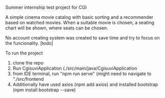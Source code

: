 Summer internship test project for CGI

A simple cinema movie catalog with basic sorting and a recommender based on watched movies.
When a suitable movie is chosen, a seating chart will be shown, where seats can be chosen.

No account creating system was created to save time and try to focus on the funcionality.
[todo]

To run the project
1) clone the repo
2) Run CgisuviApplication (./src/main/java/CgisuviApplication
3) from IDE terminal, run "npm run serve" (might need to navigate to "./src/frontend
4) Additionally have used axios (npm add axios) and installed bootstrap (npm install bootstrap --save)
